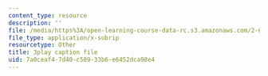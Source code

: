 ```yaml
---
content_type: resource
description: ''
file: /media/https%3A/open-learning-course-data-rc.s3.amazonaws.com/2-627-fundamentals-of-photovoltaics-fall-2013/7a0ceaf47d40c50933b6e6452dca98e4_LOVZE9WalRE.srt
file_type: application/x-subrip
resourcetype: Other
title: 3play caption file
uid: 7a0ceaf4-7d40-c509-33b6-e6452dca98e4
---
```

